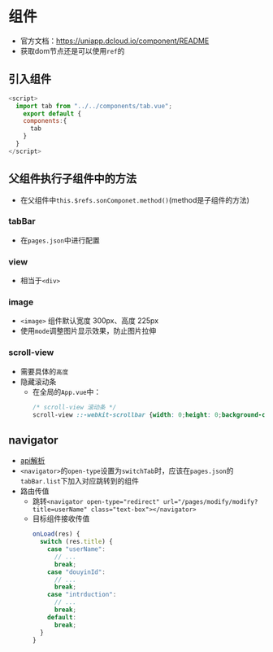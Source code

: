 # 组件

- 官方文档：https://uniapp.dcloud.io/component/README
- 获取dom节点还是可以使用`ref`的

## 引入组件
```js
<script>
  import tab from "../../components/tab.vue";
	export default {
    components:{
      tab
    }
  }
</script>
```

## 父组件执行子组件中的方法
- 在父组件中`this.$refs.sonComponet.method()`(method是子组件的方法)

### tabBar
- 在`pages.json`中进行配置

### view
- 相当于`<div>`

### image
- `<image>` 组件默认宽度 300px、高度 225px
- 使用`mode`调整图片显示效果，防止图片拉伸

### scroll-view
- 需要具体的`高度`
- 隐藏滚动条
  * 在全局的`App.vue`中：
    ```css
    /* scroll-view 滚动条 */
    scroll-view ::-webkit-scrollbar {width: 0;height: 0;background-color: transparent;}
    ```

## navigator
- [api解析](https://www.bookstack.cn/read/uniapp-api/spilt.5.ead34267bd06d88a.md)
- `<navigator>`的`open-type`设置为`switchTab`时，应该在`pages.json`的`tabBar.list`下加入对应跳转到的组件
- 路由传值
  * 跳转`<navigator open-type="redirect" url="/pages/modify/modify?title=userName" class="text-box"></navigator>`
  * 目标组件接收传值
    ```js
    onLoad(res) {
      switch (res.title) {
        case "userName":
          // ...
          break;
        case "douyinId":
          // ...
          break;
        case "intrduction":
          // ...
          break;
        default:
          break;
      }
    }
    ```